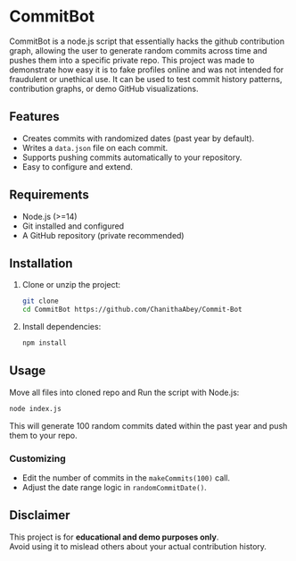 # CommitBot

CommitBot is a node.js script that essentially hacks the github contribution graph, allowing the user to generate random commits across time and pushes them into a specific private repo.
This project was made to demonstrate how easy it is to fake profiles online and was not intended for fraudulent or unethical use.
It can be used to test commit history patterns, contribution graphs, or demo GitHub visualizations.

## Features
- Creates commits with randomized dates (past year by default).
- Writes a `data.json` file on each commit.
- Supports pushing commits automatically to your repository.
- Easy to configure and extend.

## Requirements
- Node.js (>=14)
- Git installed and configured
- A GitHub repository (private recommended)

## Installation
1. Clone or unzip the project:
   ```bash
   git clone 
   cd CommitBot https://github.com/ChanithaAbey/Commit-Bot
   ```

2. Install dependencies:
   ```bash
   npm install
   ```

## Usage
Move all files into cloned repo and Run the script with Node.js:
```bash
node index.js
```

This will generate 100 random commits dated within the past year and push them to your repo.

### Customizing
- Edit the number of commits in the `makeCommits(100)` call.
- Adjust the date range logic in `randomCommitDate()`.

## Disclaimer
This project is for **educational and demo purposes only**.  
Avoid using it to mislead others about your actual contribution history.
